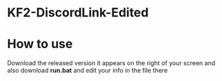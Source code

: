 # KF2-DiscordLink-Edited

# How to use

Download the released version it appears on the right of your screen
and also download **run.bat** and edit your info in the file there
